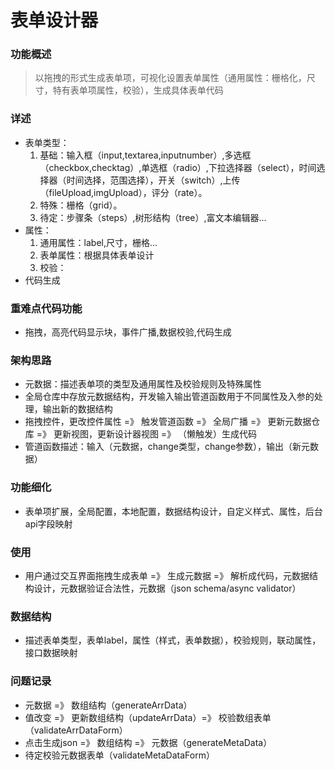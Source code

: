 # 表单设计器

### 功能概述

> 以拖拽的形式生成表单项，可视化设置表单属性（通用属性：栅格化，尺寸，特有表单项属性，校验），生成具体表单代码 

### 详述

- 表单类型：
    1. 基础：输入框（input,textarea,inputnumber）,多选框（checkbox,checktag）,单选框（radio）,下拉选择器（select），时间选择器（时间选择，范围选择），开关（switch）,上传（fileUpload,imgUpload），评分（rate）。
    2. 特殊：栅格（grid）。
    3. 待定：步骤条（steps）,树形结构（tree）,富文本编辑器...
- 属性：
    1. 通用属性：label,尺寸，栅格...
    2. 表单属性：根据具体表单设计
    3. 校验：
- 代码生成

### 重难点代码功能

- 拖拽，高亮代码显示块，事件广播,数据校验,代码生成

### 架构思路

- 元数据：描述表单项的类型及通用属性及校验规则及特殊属性
- 全局仓库中存放元数据结构，开发输入输出管道函数用于不同属性及入参的处理，输出新的数据结构
- 拖拽控件，更改控件属性 =》 触发管道函数 =》 全局广播 =》 更新元数据仓库 =》 更新视图，更新设计器视图 =》 （懒触发）生成代码
- 管道函数描述：输入（元数据，change类型，change参数），输出（新元数据）

### 功能细化

- 表单项扩展，全局配置，本地配置，数据结构设计，自定义样式、属性，后台api字段映射

### 使用

- 用户通过交互界面拖拽生成表单 =》 生成元数据 =》 解析成代码，元数据结构设计，元数据验证合法性，元数据（json schema/async validator）

### 数据结构

- 描述表单类型，表单label，属性（样式，表单数据），校验规则，联动属性，接口数据映射

### 问题记录

- 元数据 =》 数组结构（generateArrData）
- 值改变 =》 更新数组结构（updateArrData）=》 校验数组表单（validateArrDataForm）
- 点击生成json =》 数组结构 =》 元数据（generateMetaData）
- 待定校验元数据表单（validateMetaDataForm）
